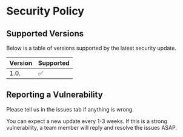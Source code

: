 # Security Policy

## Supported Versions

Below is a table of versions supported by the latest security update.

| Version | Supported          |
| ------- | ------------------ |
| 1.0.    | :white_check_mark: |

## Reporting a Vulnerability

Please tell us in the issues tab if anything is wrong.

You can expect a new update every 1-3 weeks. If this is a strong vulnerability, a team member will reply and resolve the issues ASAP.
